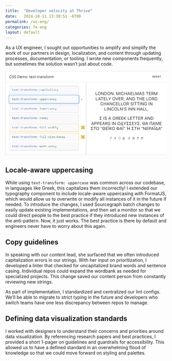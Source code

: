 ```yaml
---
title:  "Developer velocity at Thrive"
date:   2024-10-11 13:30:51 -0700
permalink: /ux-eng/
categories: fe-eng
layout: default
---
```

As a UX engineer, I sought out opportunities to amplify and simplify the work of our partners in design, localization, and content through updating processes, documentation, or tooling. I wrote new components frequently, but sometimes the solution wasn’t just about code.

<img class="caseStudyImage" src="../assets/img/text-transform.png" alt="Mozilla documentation of CSS text transforms showing the uppercasing transform."/>

## Locale-aware uppercasing
While using `text-transform: uppercase` was common across our codebase, in languages like Greek, this capitalizes them incorrectly! I extended our typography component to include locale-aware uppercasing with FormatJS, which would allow us to overwrite or modify all instances of it in the future if needed. To introduce the changes, I used Sourcegraph batch changes to easily update existing implementations, and then set a monitor so that we could direct people to the best practice if they introduced new instances of the anti-pattern. Now, it just works. The best practice is there by default and engineers never have to worry about this again.

## Copy guidelines
In speaking with our content lead, she surfaced that we often introduced capitalization errors in our strings. With her input on prioritization, I developed a linter that checked for uncapitalized brand words and sentence casing. Individual repos could expand the wordbank as needed for specialized projects. This change saved our content person from constantly reviewing new strings.

As part of implementation, I standardized and centralized our lint configs. We’ll be able to migrate to strict typing in the future and developers who switch teams have one less discrepancy between repos to manage.

## Defining data visualization standards
I worked with designers to understand their concerns and priorities around data visualization. By referencing research papers and best practices, I provided a short 1-pager on guidelines and guardrails for accessibility. This allowed us to have a defined standard in an overwhelming flood of knowledge so that we could move forward on styling and palettes.
